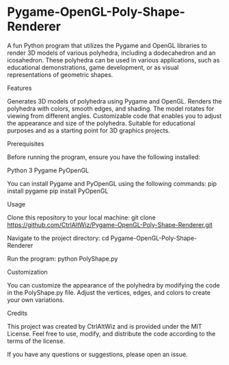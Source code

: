 # Pygame-OpenGL-Poly-Shape-Renderer
A fun Python program that utilizes the Pygame and OpenGL libraries to render 3D models of various polyhedra, including a dodecahedron and an icosahedron. These polyhedra can be used in various applications, such as educational demonstrations, game development, or as visual representations of geometric shapes.

Features

Generates 3D models of polyhedra using Pygame and OpenGL.
Renders the polyhedra with colors, smooth edges, and shading.
The model rotates for viewing from different angles.
Customizable code that enables you to adjust the appearance and size of the polyhedra.
Suitable for educational purposes and as a starting point for 3D graphics projects.

Prerequisites

Before running the program, ensure you have the following installed:

Python 3
Pygame
PyOpenGL

You can install Pygame and PyOpenGL using the following commands:
pip install pygame
pip install PyOpenGL

Usage

Clone this repository to your local machine:
git clone https://github.com/CtrlAltWiz/Pygame-OpenGL-Poly-Shape-Renderer.git

Navigate to the project directory:
cd Pygame-OpenGL-Poly-Shape-Renderer

Run the program:
python PolyShape.py

Customization

You can customize the appearance of the polyhedra by modifying the code in the PolyShape.py file. Adjust the vertices, edges, and colors to create your own variations.

Credits

This project was created by CtrlAltWiz and is provided under the MIT License. Feel free to use, modify, and distribute the code according to the terms of the license.

If you have any questions or suggestions, please open an issue.
